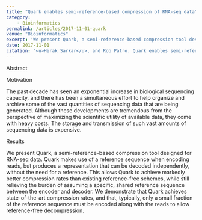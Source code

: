 ```yaml
---
title: "Quark enables semi-reference-based compression of RNA-seq data"
category: 
    - Bioinformatics
permalink: /articles/2017-11-01-quark
venue: "Bioinformatics"
excerpt: 'We present Quark, a semi-reference-based compression tool designed for RNA-seq data. Quark makes use of a reference sequence when encoding reads, but produces a representation that can be decoded independently, without the need for a reference.'
date: 2017-11-01
citation: "<u>Hirak Sarkar</u>, and Rob Patro. Quark enables semi-reference-based compression of RNA-seq data. Bioinformatics 33.21 (2017): 3380-3386."
---
```


Abstract

Motivation

The past decade has seen an exponential increase in biological sequencing capacity, and there has been a simultaneous effort to help organize and archive some of the vast quantities of sequencing data that are being generated. Although these developments are tremendous from the perspective of maximizing the scientific utility of available data, they come with heavy costs. The storage and transmission of such vast amounts of sequencing data is expensive.

Results

We present Quark, a semi-reference-based compression tool designed for RNA-seq data. Quark makes use of a reference sequence when encoding reads, but produces a representation that can be decoded independently, without the need for a reference. This allows Quark to achieve markedly better compression rates than existing reference-free schemes, while still relieving the burden of assuming a specific, shared reference sequence between the encoder and decoder. We demonstrate that Quark achieves state-of-the-art compression rates, and that, typically, only a small fraction of the reference sequence must be encoded along with the reads to allow reference-free decompression.